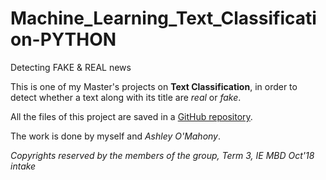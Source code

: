 # Machine_Learning_Text_Classification-PYTHON

Detecting FAKE & REAL news

This is one of my Master's projects on **Text Classification**, in order to detect whether a text along with its title are *real* or *fake*. 

All the files of this project are saved in a [GitHub repository](https://github.com/stsentemeidis/Machine_Learning_Text_Classification-Python/).

The work is done by myself and *Ashley O'Mahony*.

*Copyrights reserved by the members of the group, Term 3, IE MBD Oct'18 intake*
